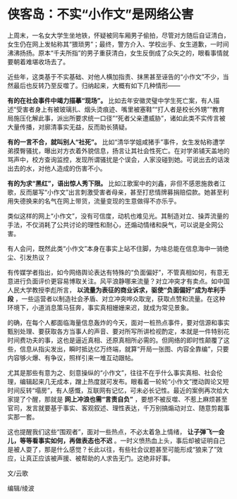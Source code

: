 

# 侠客岛：不实“小作文”是网络公害

上周末，一名女大学生坐地铁，怀疑被同车厢男子偷拍，尽管对方随后自证清白，女生仍在网上发帖称其“猥琐男”；最终，警方介入、学校出手、女生道歉，一时间沸沸扬扬。原本“千夫所指”的男子重获清白，女生反倒成了众矢之的，眼看事情就要朝着难堪收场去了。

近些年，这类基于不实基础、对他人横加指责、抹黑甚至诬告的“小作文”不少，当然最后也反转乃至反噬了。归纳起来，大概有如下几种情形——

**有的在社会事件中竭力描摹“现场”。**
比如去年安徽灵璧中学生死亡案，有人描述“受害者身上有被玻璃扎、烟头烫痕迹、嘴里被塞鞋”“打人者是校长外甥”“教育局施压化解此事，派出所要求统一口径”“死者父亲遭威胁”，诸如此类不实传言被大量传播，对廓清事实无益，反而助长猜疑。

**有的一言不合，就叫别人“社死”。**
比如“清华学姐咸猪手”事件，女生发帖称遭学弟摸臀骚扰，曝出对方衣着外貌信息，扬言让其社会性死亡。在对学弟铺天盖地的骂声中，校方查询监控，发现所谓骚扰是个误会，人家没碰到她。可说出去的话泼出去的水，对他人造成的伤害不小。

**有的为求“黑红”，语出惊人秀下限。**
比如江歌案中的刘鑫，非但不感恩施救者江歌，反而屡写“小作文”出言刺激受害者母亲，甚至打悲情牌募捐赔偿款。她甚至利用失德换来的名气在网上带货，流量变现的生意做得不亦乐乎。

类似这样的网上“小作文”，没有可信度，动机也难见光。其制造对立、操弄流量的手法，不仅消耗了公共讨论的理性和耐心，还煽动情绪和戾气，可以说是全网公害。

有人会问，既然此类“小作文”本身在事实上站不住脚，为啥总能在信息海中一骑绝尘、引发热议？

有传媒学者指出，如今网络舆论表达有特殊的“负面偏好”，不管真相如何，有意无意进行负面评价更容易博取关注。风平浪静哪来流量？对立冲突才有卖点。如中国人民大学教授李彪所言，
**以流量为表征的商业诉求，驱使“负面偏好”成为牟利手段**
，一些运营者以制造社会矛盾、对立冲突哗众取宠，获取点赞和流量。在这种环境下，小道消息策马狂奔，事实真相姗姗来迟，就成为常见景象。

的确，在每个人都面临海量信息轰炸的今天，面对一桩热点事件，要对信源和事实甄别处理、要获取各方当事人的声音、要对所写所讲检视酌定，本就是一件特别花时间费功夫的事，这也是逼近真相、还原真相所必需的。但网络的即时性颠覆了这些，信息从指尖发出，瞬时抵达亿万终端，就算“开局一张图、内容全靠编”，只要内容够火爆、有争议，照样引来一堆互动跟帖。

尤其是那些有意为之、刻意操纵的“小作文”，往往不在乎什么事实真相、社会伦理，编辑起来几无成本，蹭上热度就可发布。眼看着一轮轮“小作文”搅动舆论又短时间反转“塌房”，有人感慨，互联网有记忆，可未必长记性。最近的案例再次给大家提了个醒，那就是
**网上冲浪也需“言责自负”** ，要想不被反噬、不惹上麻烦甚至官司，发言就要基于事实、客观叙述、理性表达，千万别搞煽动对立、随意剪裁事实那一套。

这也提醒我们这些“围观者”，面对一些热点，不必太着急上情绪， **让子弹飞一会儿，等等看事实如何，再做表态也不迟**
。一时义愤热血上头，事后却被证明自己是被人耍了，那是什么感觉？长此以往，有些社会议题甚至可能形成“狼来了”效应，让真正应该被声援、被帮助的人求告无门。这绝非好事。

文/云歌

编辑/绫波

